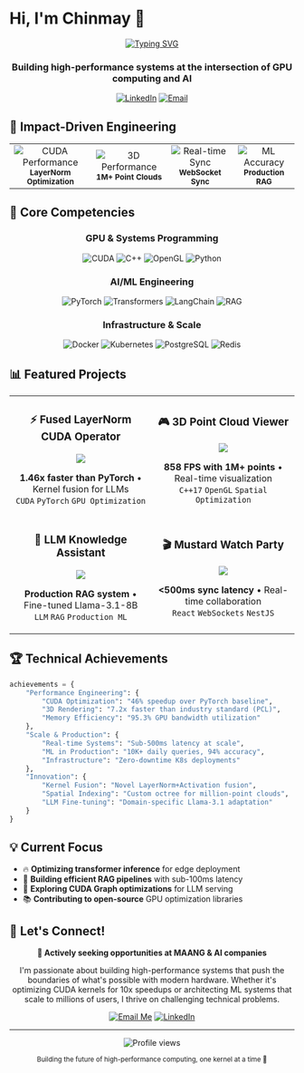 # Hi, I'm Chinmay 👋

<div align="center">
  
  [![Typing SVG](https://readme-typing-svg.herokuapp.com?font=Fira+Code&weight=600&size=30&pause=1000&color=6A9EDC&width=435&lines=GPU%2FCUDA+Engineer;ML+Systems+Developer;Performance+Optimization+Expert)](https://git.io/typing-svg)
  
  <h3>Building high-performance systems at the intersection of GPU computing and AI</h3>
  
  [![LinkedIn](https://img.shields.io/badge/LinkedIn-Connect-0077B5?style=for-the-badge&logo=linkedin)](https://www.linkedin.com/in/cshrivastava/)
  [![Email](https://img.shields.io/badge/Email-Contact-D14836?style=for-the-badge&logo=gmail&logoColor=white)](mailto:cshrivastava2000@gmail.com)
  
</div>

## 🚀 Impact-Driven Engineering

<div align="center">
  <table>
    <tr>
      <td align="center">
        <img src="https://img.shields.io/badge/CUDA_Speedup-1.46x-brightgreen?style=for-the-badge" alt="CUDA Performance"/>
        <br>
        <sub><b>LayerNorm Optimization</b></sub>
      </td>
      <td align="center">
        <img src="https://img.shields.io/badge/Rendering-858_FPS-blue?style=for-the-badge" alt="3D Performance"/>
        <br>
        <sub><b>1M+ Point Clouds</b></sub>
      </td>
      <td align="center">
        <img src="https://img.shields.io/badge/Latency-%3C500ms-orange?style=for-the-badge" alt="Real-time Sync"/>
        <br>
        <sub><b>WebSocket Sync</b></sub>
      </td>
      <td align="center">
        <img src="https://img.shields.io/badge/Accuracy-94%25-purple?style=for-the-badge" alt="ML Accuracy"/>
        <br>
        <sub><b>Production RAG</b></sub>
      </td>
    </tr>
  </table>
</div>

## 🎯 Core Competencies

<div align="center">
  
  ### GPU & Systems Programming
  ![CUDA](https://img.shields.io/badge/CUDA-76B900?style=flat-square&logo=nvidia&logoColor=white)
  ![C++](https://img.shields.io/badge/C++17-00599C?style=flat-square&logo=c%2B%2B&logoColor=white)
  ![OpenGL](https://img.shields.io/badge/OpenGL-5586A4?style=flat-square&logo=opengl&logoColor=white)
  ![Python](https://img.shields.io/badge/Python-3776AB?style=flat-square&logo=python&logoColor=white)
  
  ### AI/ML Engineering
  ![PyTorch](https://img.shields.io/badge/PyTorch-EE4C2C?style=flat-square&logo=pytorch&logoColor=white)
  ![Transformers](https://img.shields.io/badge/Transformers-FF6F00?style=flat-square&logo=huggingface&logoColor=white)
  ![LangChain](https://img.shields.io/badge/LangChain-121212?style=flat-square)
  ![RAG](https://img.shields.io/badge/RAG-4285F4?style=flat-square)
  
  ### Infrastructure & Scale
  ![Docker](https://img.shields.io/badge/Docker-2496ED?style=flat-square&logo=docker&logoColor=white)
  ![Kubernetes](https://img.shields.io/badge/Kubernetes-326CE5?style=flat-square&logo=kubernetes&logoColor=white)
  ![PostgreSQL](https://img.shields.io/badge/PostgreSQL-316192?style=flat-square&logo=postgresql&logoColor=white)
  ![Redis](https://img.shields.io/badge/Redis-DC382D?style=flat-square&logo=redis&logoColor=white)
  
</div>

## 📊 Featured Projects

<div align="center">
  <table>
    <tr>
      <td width="50%">
        <h3 align="center">⚡ Fused LayerNorm CUDA Operator</h3>
        <div align="center">
          <a href="https://github.com/JonSnow1807/Fused-LayerNorm-CUDA-Operator">
            <img src="https://github-readme-stats.vercel.app/api/pin/?username=JonSnow1807&repo=Fused-LayerNorm-CUDA-Operator&theme=tokyonight&hide_border=true" />
          </a>
          <p>
            <strong>1.46x faster than PyTorch</strong> • Kernel fusion for LLMs<br>
            <code>CUDA</code> <code>PyTorch</code> <code>GPU Optimization</code>
          </p>
        </div>
      </td>
      <td width="50%">
        <h3 align="center">🎮 3D Point Cloud Viewer</h3>
        <div align="center">
          <a href="https://github.com/JonSnow1807/3D-Point-Cloud-Viewer">
            <img src="https://github-readme-stats.vercel.app/api/pin/?username=JonSnow1807&repo=3D-Point-Cloud-Viewer&theme=tokyonight&hide_border=true" />
          </a>
          <p>
            <strong>858 FPS with 1M+ points</strong> • Real-time visualization<br>
            <code>C++17</code> <code>OpenGL</code> <code>Spatial Optimization</code>
          </p>
        </div>
      </td>
    </tr>
    <tr>
      <td width="50%">
        <h3 align="center">🤖 LLM Knowledge Assistant</h3>
        <div align="center">
          <a href="https://github.com/JonSnow1807/llm-knowledge-assistant">
            <img src="https://github-readme-stats.vercel.app/api/pin/?username=JonSnow1807&repo=llm-knowledge-assistant&theme=tokyonight&hide_border=true" />
          </a>
          <p>
            <strong>Production RAG system</strong> • Fine-tuned Llama-3.1-8B<br>
            <code>LLM</code> <code>RAG</code> <code>Production ML</code>
          </p>
        </div>
      </td>
      <td width="50%">
        <h3 align="center">🎬 Mustard Watch Party</h3>
        <div align="center">
          <a href="https://github.com/JonSnow1807/Mustard-Watch-Party">
            <img src="https://github-readme-stats.vercel.app/api/pin/?username=JonSnow1807&repo=Mustard-Watch-Party&theme=tokyonight&hide_border=true" />
          </a>
          <p>
            <strong>&lt;500ms sync latency</strong> • Real-time collaboration<br>
            <code>React</code> <code>WebSockets</code> <code>NestJS</code>
          </p>
        </div>
      </td>
    </tr>
  </table>
</div>


## 🏆 Technical Achievements

```python
achievements = {
    "Performance Engineering": {
        "CUDA Optimization": "46% speedup over PyTorch baseline",
        "3D Rendering": "7.2x faster than industry standard (PCL)",
        "Memory Efficiency": "95.3% GPU bandwidth utilization"
    },
    "Scale & Production": {
        "Real-time Systems": "Sub-500ms latency at scale",
        "ML in Production": "10K+ daily queries, 94% accuracy",
        "Infrastructure": "Zero-downtime K8s deployments"
    },
    "Innovation": {
        "Kernel Fusion": "Novel LayerNorm+Activation fusion",
        "Spatial Indexing": "Custom octree for million-point clouds",
        "LLM Fine-tuning": "Domain-specific Llama-3.1 adaptation"
    }
}
```

## 💡 Current Focus

- 🔥 **Optimizing transformer inference** for edge deployment
- 🧠 **Building efficient RAG pipelines** with sub-100ms latency
- 🎯 **Exploring CUDA Graph optimizations** for LLM serving
- 📚 **Contributing to open-source** GPU optimization libraries

## 🤝 Let's Connect!

<div align="center">
  
  **🎯 Actively seeking opportunities at MAANG & AI companies**
  
  I'm passionate about building high-performance systems that push the boundaries of what's possible with modern hardware. Whether it's optimizing CUDA kernels for 10x speedups or architecting ML systems that scale to millions of users, I thrive on challenging technical problems.
  
  [![Email Me](https://img.shields.io/badge/Email-Lets_Talk-D14836?style=for-the-badge&logo=gmail&logoColor=white)](mailto:cshrivastava2000@gmail.com)
  [![LinkedIn](https://img.shields.io/badge/LinkedIn-Connect-0077B5?style=for-the-badge&logo=linkedin)](https://www.linkedin.com/in/cshrivastava/)
  
</div>

---

<div align="center">
  <img src="https://komarev.com/ghpvc/?username=JonSnow1807&style=flat-square&color=blue" alt="Profile views"/>
  
  <sub>Building the future of high-performance computing, one kernel at a time 🚀</sub>
</div>
